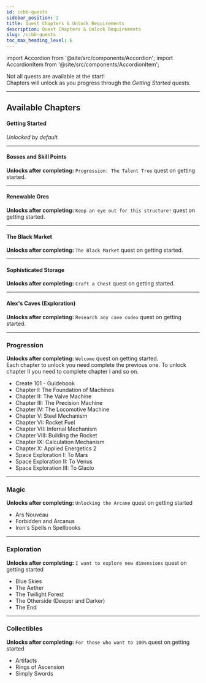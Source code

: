 ```yaml
---
id: ccbb-quests
sidebar_position: 2
title: Quest Chapters & Unlock Requirements
description: Quest Chapters & Unlock Requirements
slug: /ccbb-quests
toc_max_heading_level: 6
---
```

import Accordion from '@site/src/components/Accordion';
import AccordionItem from '@site/src/components/AccordionItem';


Not all quests are available at the start!  
Chapters will unlock <span className="bold-primary">as you progress</span> through the <span className="bold-primary">_Getting Started_</span> quests.

---

## Available Chapters

#### Getting Started  
_Unlocked by default._

---

#### Bosses and Skill Points  
**Unlocks after completing:** `Progression: The Talent Tree` quest on getting started.

---

#### Renewable Ores  
**Unlocks after completing:** `Keep an eye out for this structure!` quest on getting started.

---

#### The Black Market  
**Unlocks after completing:** `The Black Market` quest on getting started.

---

#### Sophisticated Storage  
**Unlocks after completing:** `Craft a Chest` quest on getting started.

---

#### Alex's Caves (Exploration)
**Unlocks after completing:** `Research any cave codex` quest on getting started.

---

### Progression  
**Unlocks after completing:** `Welcome` quest on getting started.  
Each chapter to unlock you need complete the previous one. To unlock chapter II you need to complete chapter I and so on.

- Create 101 - Guidebook  
- Chapter I: The Foundation of Machines  
- Chapter II: The Valve Machine  
- Chapter III: The Precision Machine  
- Chapter IV: The Locomotive Machine  
- Chapter V: Steel Mechanism  
- Chapter VI: Rocket Fuel  
- Chapter VII: Infernal Mechanism  
- Chapter VIII: Building the Rocket  
- Chapter IX: Calculation Mechanism  
- Chapter X: Applied Energetics 2  
- Space Exploration I: To Mars  
- Space Exploration II: To Venus  
- Space Exploration III: To Glacio

---

### Magic  
**Unlocks after completing:** `Unlocking the Arcane` quest on getting started

- Ars Nouveau  
- Forbidden and Arcanus  
- Iron's Spells n Spellbooks

---

### Exploration  
**Unlocks after completing:** `I want to explore new dimensions` quest on getting started

- Blue Skies  
- The Aether  
- The Twilight Forest  
- The Otherside (Deeper and Darker)  
- The End

---

### Collectibles  
**Unlocks after completing:** `For those who want to 100%` quest on getting started

- Artifacts  
- Rings of Ascension  
- Simply Swords